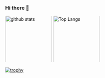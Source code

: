 ### Hi there 👋

<!--
**PeteRyo0517/PeteRyo0517** is a ✨ _special_ ✨ repository because its `README.md` (this file) appears on your GitHub profile.

Here are some ideas to get you started:

- 🔭 I’m currently working on ...
- 🌱 I’m currently learning ...
- 👯 I’m looking to collaborate on ...
- 🤔 I’m looking for help with ...
- 💬 Ask me about ...
- 📫 How to reach me: ...
- 😄 Pronouns: ...
- ⚡ Fun fact: ...
-->


<p align="left"> 
  <img alt="github stats" height="150px" src="https://github-readme-stats-clone-blue.vercel.app/api?username=PeteRyo0517&count_private=true&show_icons=true&show_icons=true&theme=onedark" />
  <img alt="Top Langs" height="150px" src="https://github-readme-stats-clone-blue.vercel.app/api/top-langs/?username=PeteRyo0517&count_private=true&show_icons=true&show_icons=true&theme=onedark" />
</p>

[![trophy](https://github-profile-trophy.vercel.app/?username=PeteRyo0517&theme=onedark&column=7
)](https://github.com/ryo-ma/github-profile-trophy)
